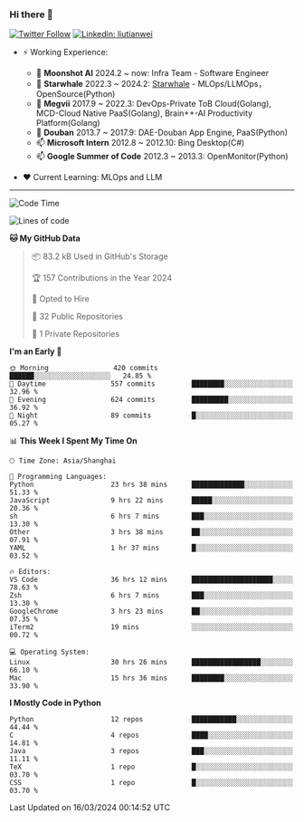 ### Hi there 👋

[![Twitter Follow](https://img.shields.io/twitter/follow/tianweidut?style=social)](https://twitter.com/tianweidut)
[![Linkedin: liutianwei](https://img.shields.io/badge/-liutianwei-blue?style=flat-square&logo=Linkedin&logoColor=white&link=https://www.linkedin.com/in/liutianwei/)](https://www.linkedin.com/in/liutianwei/)

- ⚡ Working Experience:
  - 🔭 **Moonshot AI**  2024.2 ~ now: Infra Team - Software Engineer
  - 🌱 **Starwhale** 2022.3 ~ 2024.2: [Starwhale](https://github.com/star-whale/starwhale) - MLOps/LLMOps，OpenSource(Python)
  - 🌱 **Megvii** 2017.9 ~ 2022.3: DevOps-Private ToB Cloud(Golang), MCD-Cloud Native PaaS(Golang), Brain++-AI Productivity Platform(Golang)
  - 🌱 **Douban** 2013.7 ~ 2017.9: DAE-Douban App Engine, PaaS(Python)
  - 📫 **Microsoft Intern** 2012.8 ~ 2012.10: Bing Desktop(C#)
  - 📫 **Google Summer of Code** 2012.3 ~ 2013.3: OpenMonitor(Python)

- ❤️ Current Learning: MLOps and LLM

---
<!--START_SECTION:waka-->
![Code Time](http://img.shields.io/badge/Code%20Time-4%2C979%20hrs%2039%20mins-blue)

![Lines of code](https://img.shields.io/badge/From%20Hello%20World%20I%27ve%20Written-1.3%20million%20lines%20of%20code-blue)

**🐱 My GitHub Data** 

> 📦 83.2 kB Used in GitHub's Storage 
 > 
> 🏆 157 Contributions in the Year 2024
 > 
> 💼 Opted to Hire
 > 
> 📜 32 Public Repositories 
 > 
> 🔑 1 Private Repositories 
 > 
**I'm an Early 🐤** 

```text
🌞 Morning                420 commits         ██████░░░░░░░░░░░░░░░░░░░   24.85 % 
🌆 Daytime                557 commits         ████████░░░░░░░░░░░░░░░░░   32.96 % 
🌃 Evening                624 commits         █████████░░░░░░░░░░░░░░░░   36.92 % 
🌙 Night                  89 commits          █░░░░░░░░░░░░░░░░░░░░░░░░   05.27 % 
```


📊 **This Week I Spent My Time On** 

```text
🕑︎ Time Zone: Asia/Shanghai

💬 Programming Languages: 
Python                   23 hrs 38 mins      █████████████░░░░░░░░░░░░   51.33 % 
JavaScript               9 hrs 22 mins       █████░░░░░░░░░░░░░░░░░░░░   20.36 % 
sh                       6 hrs 7 mins        ███░░░░░░░░░░░░░░░░░░░░░░   13.30 % 
Other                    3 hrs 38 mins       ██░░░░░░░░░░░░░░░░░░░░░░░   07.91 % 
YAML                     1 hr 37 mins        █░░░░░░░░░░░░░░░░░░░░░░░░   03.52 % 

🔥 Editors: 
VS Code                  36 hrs 12 mins      ████████████████████░░░░░   78.63 % 
Zsh                      6 hrs 7 mins        ███░░░░░░░░░░░░░░░░░░░░░░   13.30 % 
GoogleChrome             3 hrs 23 mins       ██░░░░░░░░░░░░░░░░░░░░░░░   07.35 % 
iTerm2                   19 mins             ░░░░░░░░░░░░░░░░░░░░░░░░░   00.72 % 

💻 Operating System: 
Linux                    30 hrs 26 mins      █████████████████░░░░░░░░   66.10 % 
Mac                      15 hrs 36 mins      ████████░░░░░░░░░░░░░░░░░   33.90 % 
```

**I Mostly Code in Python** 

```text
Python                   12 repos            ███████████░░░░░░░░░░░░░░   44.44 % 
C                        4 repos             ████░░░░░░░░░░░░░░░░░░░░░   14.81 % 
Java                     3 repos             ███░░░░░░░░░░░░░░░░░░░░░░   11.11 % 
TeX                      1 repo              █░░░░░░░░░░░░░░░░░░░░░░░░   03.70 % 
CSS                      1 repo              █░░░░░░░░░░░░░░░░░░░░░░░░   03.70 % 
```




 Last Updated on 16/03/2024 00:14:52 UTC
<!--END_SECTION:waka-->
